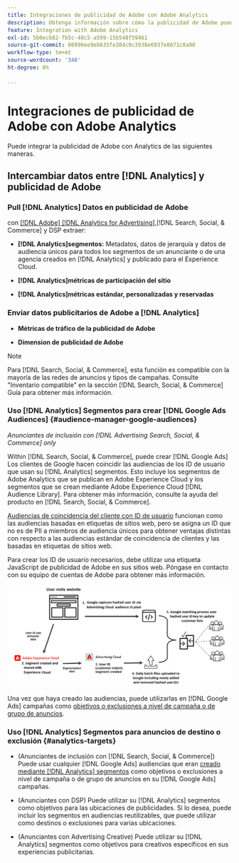```yaml
---
title: Integraciones de publicidad de Adobe con Adobe Analytics
description: Obtenga información sobre cómo la publicidad de Adobe puede intercambiar datos con Adobe Analytics y cómo puede utilizar los datos en Buscar, Social y Comercio.
feature: Integration with Adobe Analytics
exl-id: 5b0ecb82-fb5c-48c5-a599-15b548f59461
source-git-commit: 06996ee9eb635fe204c0c3938e6937e8871c8a90
workflow-type: tm+mt
source-wordcount: '348'
ht-degree: 0%

---
```


# Integraciones de publicidad de Adobe con Adobe Analytics

Puede integrar la publicidad de Adobe con Analytics de las siguientes maneras.

## Intercambiar datos entre [!DNL Analytics] y publicidad de Adobe

### Pull [!DNL Analytics] Datos en publicidad de Adobe

con [[!DNL Adobe] [!DNL Analytics for Advertising]](/help/integrations/analytics/overview.md),[!DNL Search, Social, & Commerce] y DSP extraer:

* **[!DNL Analytics]segmentos:**  Metadatos, datos de jerarquía y datos de audiencia únicos para todos los segmentos de un anunciante o de una agencia creados en [!DNL Analytics] y publicado para el Experience Cloud.

* **[!DNL Analytics]métricas de participación del sitio**

* **[!DNL Analytics]métricas estándar, personalizadas y reservadas**

### Enviar datos publicitarios de Adobe a [!DNL Analytics]

* **Métricas de tráfico de la publicidad de Adobe**

* **Dimension de publicidad de Adobe**

>[!NOTE]
>
>Para [!DNL Search, Social, & Commerce], esta función es compatible con la mayoría de las redes de anuncios y tipos de campañas. Consulte &quot;Inventario compatible&quot; en la sección [!DNL Search, Social, & Commerce] Guía para obtener más información.<!-- add link when that's published in ExL -->

### Uso [!DNL Analytics] Segmentos para crear [!DNL Google Ads Audiences] {#audience-manager-google-audiences}

*Anunciantes de inclusión con [!DNL Advertising Search, Social, & Commerce] only*

<!-- Verify all -->

Within [!DNL Search, Social, & Commerce], puede crear [!DNL Google Ads] Los clientes de Google hacen coincidir las audiencias de los ID de usuario que usan su [!DNL Analytics] segmentos. Esto incluye los segmentos de Adobe Analytics que se publican en Adobe Experience Cloud y los segmentos que se crean mediante Adobe Experience Cloud [!DNL Audience Library]. Para obtener más información, consulte la ayuda del producto en [!DNL Search, Social, & Commerce].

[Audiencias de coincidencia del cliente con ID de usuario](https://support.google.com/google-ads/answer/9199250) funcionan como las audiencias basadas en etiquetas de sitios web, pero se asigna un ID que no es de PII a miembros de audiencia únicos para obtener ventajas distintas con respecto a las audiencias estándar de coincidencia de clientes y las basadas en etiquetas de sitios web.

Para crear los ID de usuario necesarios, debe utilizar una etiqueta JavaScript de publicidad de Adobe <!-- with a user ID parameter -->en sus sitios web. Póngase en contacto con su equipo de cuentas de Adobe para obtener más información.

![proceso de creación de segmentos](/help/integrations/assets/ad_search_user_id_pic.png)

Una vez que haya creado las audiencias, puede utilizarlas en [!DNL Google Ads] campañas como [objetivos o exclusiones a nivel de campaña o de grupo de anuncios](#audience-manager-targets).

### Uso [!DNL Analytics] Segmentos para anuncios de destino o exclusión {#analytics-targets}

* (Anunciantes de inclusión con [!DNL Search, Social, & Commerce]) Puede usar cualquier [!DNL Google Ads] audiencias que eran [creado mediante [!DNL Analytics] segmentos](#audience-manager-google-audiences) como objetivos o exclusiones a nivel de campaña o de grupo de anuncios en su [!DNL Google Ads] campañas.

* (Anunciantes con DSP) Puede utilizar su [!DNL Analytics] segmentos como objetivos para las ubicaciones de publicidades. Si lo desea, puede incluir los segmentos en audiencias reutilizables, que puede utilizar como destinos o exclusiones para varias ubicaciones.

* (Anunciantes con Advertising Creative) Puede utilizar su [!DNL Analytics] segmentos como objetivos para creativos específicos en sus experiencias publicitarias.
